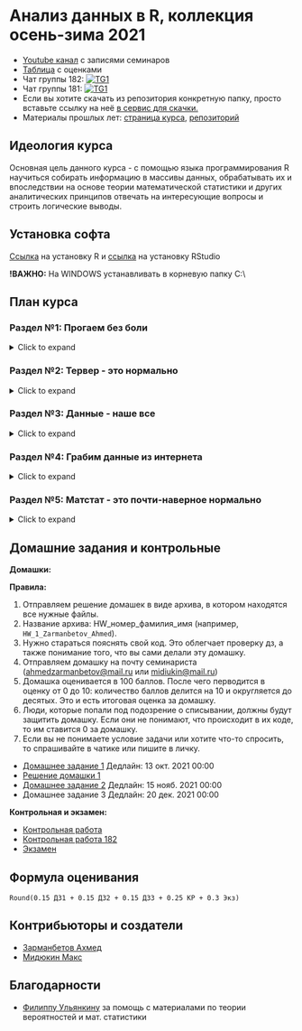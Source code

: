 # Анализ данных в R, коллекция осень-зима 2021

- [Youtube канал](https://youtube.com/playlist?list=PLEwK9wdS5g0r5FyWpSvUcOb7CeNQLuYVS) с записями семинаров
- [Таблица](https://docs.google.com/spreadsheets/d/1LOJ_hpx98gE7BtDsJIrLeGEPm8LWXeiCby1LOQFpYis/edit?usp=sharing) с оценками
- Чат группы 182: [![TG1](https://img.shields.io/badge/Telegram-chat-blue)](https://t.me/joinchat/H_JLuv62YXE5MTZi)
- Чат группы 181: [![TG1](https://img.shields.io/badge/Telegram-chat-blue)]()
- Если вы хотите скачать из репозитория конкретную папку, просто вставьте ссылку на неё [в сервис для скачки.](https://minhaskamal.github.io/DownGit/#/home)
- Материалы прошлых лет: [страница курса](https://ahmedushka7.github.io/R/), [репозиторий](https://github.com/ahmedushka7/R)


## Идеология курса

Основная цель данного курса - с помощью языка программирования R научиться собирать информацию в массивы данных, обрабатывать их и впоследствии на основе теории математической статистики и других аналитических принципов отвечать на интересующие вопросы и строить логические выводы.


## Установка софта

[Ссылка](https://cran.rstudio.com/) на установку R и [ссылка](https://www.rstudio.com/products/rstudio/download/) на установку RStudio

__!ВАЖНО:__ На WINDOWS устанавливать в корневую папку C:\

## План курса

### Раздел №1: Прогаем без боли

<details>
  <summary> Click to expand </summary>
  
__День №1__ Пишем первый скрипт, знакомимся с переменными, массивами и конструкцией if

- [Семинар 1](https://htmlpreview.github.io/?https://github.com/MidiukinM/R_sociology/blob/main/day_01/introduction_to_R.html), [Задания для отработки](https://htmlpreview.github.io/?https://github.com/MidiukinM/R_sociology/blob/main/day_01/exercises.html), [Решения заданий](https://htmlpreview.github.io/?https://github.com/MidiukinM/R_sociology/blob/main/day_01/exercises_solution.html)
- [Семинар 2](https://htmlpreview.github.io/?https://github.com/MidiukinM/R_sociology/blob/main/day_02/if.html), [Задания для отработки](https://htmlpreview.github.io/?https://github.com/MidiukinM/R_sociology/blob/main/day_02/exercises.html), [Решения заданий](https://htmlpreview.github.io/?https://github.com/MidiukinM/R_sociology/blob/main/day_02/exercises_solution.html)

__День №2__ Нарешиваем задачи с предыдущего дня, знакомимся с циклами и матрицами

- [Семинар 3-4](https://htmlpreview.github.io/?https://github.com/MidiukinM/R_sociology/blob/main/day_03/for_while_matrix.html), [Задания для отработки](https://htmlpreview.github.io/?https://github.com/MidiukinM/R_sociology/blob/main/day_03/exercises.html), [Решения заданий](https://htmlpreview.github.io/?https://github.com/MidiukinM/R_sociology/blob/main/day_03/exercises_solution.html)

__День №3-4__ Нарешиваем задачи с предыдущего дня, пишем свои функции, готовимся к 1ой домашке

- [Семинар 5-8](https://htmlpreview.github.io/?https://github.com/MidiukinM/R_sociology/blob/main/day_04/function.html), [Задания для отработки](https://htmlpreview.github.io/?https://github.com/MidiukinM/R_sociology/blob/main/day_04/exercises.html), [Решения заданий](https://htmlpreview.github.io/?https://github.com/MidiukinM/R_sociology/blob/main/day_04/exercises_solution.html)
</details>

### Раздел №2: Тервер - это нормально

<details>
  <summary> Click to expand </summary>

__День №5-6__ Разбираемся, зачем мы учили тервер. Генерируем случайные величины в R

- Огромная [презентация](https://github.com/MidiukinM/R_sociology/blob/main/day_05_06/preza.pdf) с материалами по терверу 
- [Семинар 9-12](https://htmlpreview.github.io/?https://github.com/MidiukinM/R_sociology/blob/main/day_05_06/generations.html), [Задания для отработки](https://htmlpreview.github.io/?https://github.com/MidiukinM/R_sociology/blob/main/day_05_06/exercises.html)

__День №7__ Разбираемся в двух самых важных теоремах тервера: ЗБЧ и ЦПТ. Проверяем парадокс дней рождений на практике по данным из vk

- Не такая огромная [презентация](https://github.com/MidiukinM/R_sociology/blob/main/day_07/ЗБЧ_ЦПТ.pdf)
- [Парадокс дней рождений на практике](https://htmlpreview.github.io/?https://github.com/MidiukinM/R_sociology/blob/main/day_07/birthdays.html)
</details>

### Раздел №3: Данные - наше все

<details>
  <summary> Click to expand </summary>

__День №8-10__ Основы работы с данными. Пакет dplyr и 6 магических функций.

- [Семинар](https://htmlpreview.github.io/?https://github.com/MidiukinM/R_sociology/blob/main/day_09_10/intro_to_ds.html) по работе с данными
- [Семинар](https://htmlpreview.github.io/?https://github.com/MidiukinM/R_sociology/blob/main/day_09_10/dplyr_main.html) по dplyr
- [Задачи](https://htmlpreview.github.io/?https://github.com/MidiukinM/R_sociology/blob/main/day_09_10/exercises.html)
- [Решения задач](https://htmlpreview.github.io/?https://github.com/MidiukinM/R_sociology/blob/main/day_09_10/exercises_solution.html)

__День №11__ Материал для самостоятельного изучения. Соединения таблиц (джойн) и пакет tidyr с его 4 магическими функциями. 
- [Семинар](https://htmlpreview.github.io/?https://github.com/MidiukinM/R_sociology/blob/main/day_11/dplyr_join.html) про соединения таблиц
- [Семинар](https://htmlpreview.github.io/?https://github.com/MidiukinM/R_sociology/blob/main/day_11/tidyr.html) про пакет tidyr 

__День №12__ Визуализация в ggplot
- [Семинар](https://htmlpreview.github.io/?https://github.com/MidiukinM/R_sociology/blob/main/day_12/games_visual.html) по визуализации. Анализируем продажи игр. 
- [Огромный семинар](https://htmlpreview.github.io/?https://github.com/MidiukinM/R_sociology/blob/main/day_12/ggplot2.html) по возможностям ggplot. Используйте по желанию, как подсказку.
  
</details>

### Раздел №4: Грабим данные из интернета

<details>
  <summary> Click to expand </summary>

Смотреть [тут](https://ahmedushka7.github.io/R/) 
  
</details>

### Раздел №5: Матстат - это почти-наверное нормально

<details>
  <summary> Click to expand </summary>

- [Задачи](https://htmlpreview.github.io/?https://github.com/MidiukinM/R_sociology/blob/main/CI/CI_tasks.html) по доверительным интервалам
- [Задачи](https://htmlpreview.github.io/?https://github.com/MidiukinM/R_sociology/blob/main/CI/hypo_tasks.html) по проверке гипотез
- [Бутстрап](https://htmlpreview.github.io/?https://github.com/MidiukinM/R_sociology/blob/main/CI/bootstrap.html)
  
</details>

## Домашние задания и контрольные

__Домашки:__

__Правила:__

1. Отправляем решение домашек в виде архива, в котором находятся все нужные файлы.
2. Название архива: HW_номер_фамилия_имя (например, `HW_1_Zarmanbetov_Ahmed`).
3. Нужно стараться пояснять свой код. Это облегчает проверку дз, а также понимание того, что вы сами делали эту домашку.
4. Отправляем домашку на почту семинариста (ahmedzarmanbetov@mail.ru или midiukin@mail.ru)
5. Домашка оценивается в 100 баллов. После чего перводится в оценку от 0 до 10: количество баллов делится на 10 и округляется до десятых. Это и есть итоговая оценка за домашку.
6. Люди, которые попали под подозрение о списывании, должны будут защитить домашку. Если они не понимают, что происходит в их коде, то им ставится 0 за домашку.
7. Если вы не понимаете условие задачи или хотите что-то спросить, то спрашивайте в чатике или пишите в личку.

- [Домашнее задание 1](https://htmlpreview.github.io/?https://github.com/MidiukinM/R_sociology/blob/main/exercises/hw1/hw1.html) Дедлайн: 13 окт. 2021 00:00
- [Решение домашки 1](https://htmlpreview.github.io/?https://github.com/MidiukinM/R_sociology/blob/main/exercises/hw1/hw1_sol.html)
- [Домашнее задание 2](https://htmlpreview.github.io/?https://github.com/MidiukinM/R_sociology/blob/main/exercises/hw2/hw2.html) Дедлайн: 15 нояб. 2021 00:00
- Домашнее задание 3 Дедлайн: 20 дек. 2021 00:00

__Контрольная и экзамен:__

- [Контрольная работа](https://htmlpreview.github.io/?https://github.com/MidiukinM/R_sociology/blob/main/exercises/test/test1.html)
- [Контрольная работа 182](https://htmlpreview.github.io/?https://github.com/MidiukinM/R_sociology/blob/main/exercises/test2/test2.html)
- [Экзамен](https://htmlpreview.github.io/?https://github.com/MidiukinM/R_sociology/blob/main/exercises/exam/exam.html)


## Формула оценивания

```
Round(0.15 ДЗ1 + 0.15 ДЗ2 + 0.15 ДЗ3 + 0.25 КР + 0.3 Экз)

```

## Контрибьюторы и создатели

* [Зарманбетов Ахмед](https://github.com/ahmedushka7)
* [Мидюкин Макс](https://github.com/MidiukinM)

## Благодарности

* [Филиппу Ульянкину](https://github.com/FUlyankin) за помощь с материалами по теории вероятностей и мат. статистики
